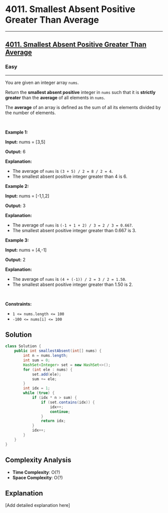 # 4011. Smallest Absent Positive Greater Than Average


---

<h2><a href="https://leetcode.com/problems/smallest-absent-positive-greater-than-average">4011. Smallest Absent Positive Greater Than Average</a></h2><h3>Easy</h3><hr><p>You are given an integer array <code>nums</code>.</p>

<p>Return the <strong>smallest absent positive</strong> integer in <code>nums</code> such that it is <strong>strictly greater</strong> than the <strong>average</strong> of all elements in <code>nums</code>.</p>
The <strong>average</strong> of an array is defined as the sum of all its elements divided by the number of elements.
<p>&nbsp;</p>
<p><strong class="example">Example 1:</strong></p>

<div class="example-block">
<p><strong>Input:</strong> <span class="example-io">nums = [3,5]</span></p>

<p><strong>Output:</strong> <span class="example-io">6</span></p>

<p><strong>Explanation:</strong></p>

<ul>
	<li>The average of <code>nums</code> is <code>(3 + 5) / 2 = 8 / 2 = 4</code>.</li>
	<li>The smallest absent positive integer greater than 4 is 6.</li>
</ul>
</div>

<p><strong class="example">Example 2:</strong></p>

<div class="example-block">
<p><strong>Input:</strong> <span class="example-io">nums = [-1,1,2]</span></p>

<p><strong>Output:</strong> <span class="example-io">3</span></p>

<p><strong>Explanation:</strong></p>

<ul>
	<li>​​​​​​​The average of <code>nums</code> is <code>(-1 + 1 + 2) / 3 = 2 / 3 = 0.667</code>.</li>
	<li>The smallest absent positive integer greater than 0.667 is 3.</li>
</ul>
</div>

<p><strong class="example">Example 3:</strong></p>

<div class="example-block">
<p><strong>Input:</strong> <span class="example-io">nums = [4,-1]</span></p>

<p><strong>Output:</strong> <span class="example-io">2</span></p>

<p><strong>Explanation:</strong></p>

<ul>
	<li>The average of <code>nums</code> is <code>(4 + (-1)) / 2 = 3 / 2 = 1.50</code>.</li>
	<li>The smallest absent positive integer greater than 1.50 is 2.</li>
</ul>
</div>

<p>&nbsp;</p>
<p><strong>Constraints:</strong></p>

<ul>
	<li><code>1 &lt;= nums.length &lt;= 100</code></li>
	<li><code>-100 &lt;= nums[i] &lt;= 100</code>​​​​​​​</li>
</ul>


## Solution

```java
class Solution {
    public int smallestAbsent(int[] nums) {
        int n = nums.length;
        int sum = 0;
        HashSet<Integer> set = new HashSet<>();
        for (int ele : nums) {
            set.add(ele);
            sum += ele;
        }
        int idx = 1;
        while (true) {
            if (idx * n > sum) {
                if (set.contains(idx)) {
                    idx++;
                    continue;
                }
                return idx;
            }
            idx++;
        }
    }
}
```

## Complexity Analysis

- **Time Complexity**: O(?)
- **Space Complexity**: O(?)

## Explanation

[Add detailed explanation here]

